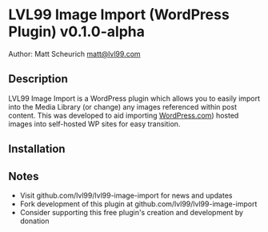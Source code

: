 # LVL99 Image Import (WordPress Plugin) v0.1.0-alpha

Author: Matt Scheurich <matt@lvl99.com>


## Description

LVL99 Image Import is a WordPress plugin which allows you to easily import into the Media Library (or change) any images referenced within post content. This was developed to aid importing [WordPress.com](http://www.wordpress.com/)) hosted images into self-hosted WP sites for easy transition.


## Installation



## Notes

* Visit github.com/lvl99/lvl99-image-import for news and updates
* Fork development of this plugin at github.com/lvl99/lvl99-image-import
* Consider supporting this free plugin's creation and development by donation

